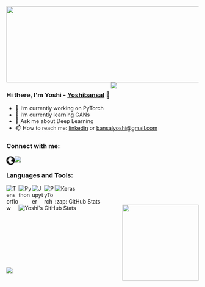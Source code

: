 
<!--
**Yoshibansal/Yoshibansal** is a ✨ _special_ ✨ repository because its `README.md` (this file) appears on your GitHub profile.

Here are some ideas to get you started:

- 🔭 I’m currently working on ...
- 🌱 I’m currently learning ...
- 👯 I’m looking to collaborate on ...
- 🤔 I’m looking for help with ...
- 💬 Ask me about ...
- 📫 How to reach me: ...
- 😄 Pronouns: ...
- ⚡ Fun fact: ...
-->
<img align='center' src="https://media1.giphy.com/media/5mYcsVrgxtxt7QUc55/giphy.gif?cid=ecf05e47uyl773y9nc7j7vq3b0s3wyngq3lkw8us402da42j&rid=giphy.gif" width="920" height="200">

<img align='right' src="https://media.giphy.com/media/M9gbBd9nbDrOTu1Mqx/giphy.gif" width="230">

### Hi there, I'm Yoshi - [Yoshibansal][website] 👋

- 🔭 I’m currently working on PyTorch
- 🌱 I’m currently learning GANs
- 💬 Ask me about Deep Learning
- 📫 How to reach me: [linkedin] or bansalyoshi@gmail.com
<!-- - 👯 I’m looking to collaborate on 
- 🤔 I’m looking for help with ... -->
<!-- - 😄 Pronouns: ...
- ⚡ Fun fact: ... -->

### Connect with me:

[<img align="left" width="22px" src="https://raw.githubusercontent.com/iconic/open-iconic/master/svg/globe.svg" />][website]
[<img align="left" width="22px" src="https://cdn.jsdelivr.net/npm/simple-icons@v3/icons/linkedin.svg" />][linkedin]

<br />

### Languages and Tools:

<img align="left" alt="Tensorflow" width="32px" src="https://challengepost-s3-challengepost.netdna-ssl.com/photos/production/challenge_thumbnails/000/956/166/datas/original.png" />
<img align="left" alt="Python" width="35px" src="https://www.python.org/static/opengraph-icon-200x200.png" />
<img align="left" alt="Jupyter" width="32px" src="https://upload.wikimedia.org/wikipedia/commons/thumb/3/38/Jupyter_logo.svg/1200px-Jupyter_logo.svg.png" />
<img align="left" alt="PyTorch" width="28px" src="https://www.pngitem.com/pimgs/m/31-310639_pytorch-logo-png-transparent-png.png" />
<img align="left" alt="Keras" width="95px" src="https://keras.io/img/logo.png" />
<!--
<img align="left" alt="Visual Studio Code" width="26px" src="https://raw.githubusercontent.com/github/explore/80688e429a7d4ef2fca1e82350fe8e3517d3494d/topics/visual-studio-code/visual-studio-code.png" />
[webdevplaylist]
[<img align="left" alt="HTML5" width="26px" src="https://raw.githubusercontent.com/github/explore/80688e429a7d4ef2fca1e82350fe8e3517d3494d/topics/html/html.png" />][webdevplaylist]
[<img align="left" alt="CSS3" width="26px" src="https://raw.githubusercontent.com/github/explore/80688e429a7d4ef2fca1e82350fe8e3517d3494d/topics/css/css.png" />][cssplaylist]
[<img align="left" alt="Sass" width="26px" src="https://raw.githubusercontent.com/github/explore/80688e429a7d4ef2fca1e82350fe8e3517d3494d/topics/sass/sass.png" />][cssplaylist]
[<img align="left" alt="JavaScript" width="26px" src="https://raw.githubusercontent.com/github/explore/80688e429a7d4ef2fca1e82350fe8e3517d3494d/topics/javascript/javascript.png" />][jsplaylist]
[<img align="left" alt="React" width="26px" src="https://raw.githubusercontent.com/github/explore/80688e429a7d4ef2fca1e82350fe8e3517d3494d/topics/react/react.png" />][reactplaylist]
[<img align="left" alt="Gatsby" width="26px" src="https://raw.githubusercontent.com/github/explore/e94815998e4e0713912fed477a1f346ec04c3da2/topics/gatsby/gatsby.png" />][webdevplaylist]
[<img align="left" alt="GraphQL" width="26px" src="https://raw.githubusercontent.com/github/explore/80688e429a7d4ef2fca1e82350fe8e3517d3494d/topics/graphql/graphql.png" />][webdevplaylist]
[<img align="left" alt="Node.js" width="26px" src="https://raw.githubusercontent.com/github/explore/80688e429a7d4ef2fca1e82350fe8e3517d3494d/topics/nodejs/nodejs.png" />][webdevplaylist]
[<img align="left" alt="Deno" width="26px" src="https://raw.githubusercontent.com/github/explore/361e2821e2dea67711cde99c9c40ed357061cf27/topics/deno/deno.png" />][webdevplaylist]
[<img align="left" alt="SQL" width="26px" src="https://raw.githubusercontent.com/github/explore/80688e429a7d4ef2fca1e82350fe8e3517d3494d/topics/sql/sql.png" />][webdevplaylist]
[<img align="left" alt="MySQL" width="26px" src="https://raw.githubusercontent.com/github/explore/80688e429a7d4ef2fca1e82350fe8e3517d3494d/topics/mysql/mysql.png" />][webdevplaylist]
[<img align="left" alt="MongoDB" width="26px" src="https://raw.githubusercontent.com/github/explore/80688e429a7d4ef2fca1e82350fe8e3517d3494d/topics/mongodb/mongodb.png" />][webdevplaylist]
[<img align="left" alt="Git" width="26px" src="https://raw.githubusercontent.com/github/explore/80688e429a7d4ef2fca1e82350fe8e3517d3494d/topics/git/git.png" />][webdevplaylist]
[<img align="left" alt="GitHub" width="26px" src="https://raw.githubusercontent.com/github/explore/78df643247d429f6cc873026c0622819ad797942/topics/github/github.png" />][webdevplaylist]
[<img align="left" alt="Terminal" width="26px" src="https://raw.githubusercontent.com/github/explore/80688e429a7d4ef2fca1e82350fe8e3517d3494d/topics/terminal/terminal.png" />][webdevplaylist]
-->
<br />
<br />

<summary>:zap: GitHub Stats</summary>
<img align='right' src="https://media3.giphy.com/media/KAq5w47R9rmTuvWOWa/giphy.gif?cid=ecf05e47wqna3fg57xhsvd6g5081y8ovqc5xh33oyg2mpxke&rid=giphy.gif" width="200" height="200">
<img align="left" alt="Yoshi's GitHub Stats" src="https://github-readme-stats.vercel.app/api?username=Yoshibansal&show_icons=true&theme=gruvbox" />

<br /><br /><br /><br /><br /><br /><br /><br />

<img align="left" src="https://github-readme-stats.vercel.app/api/top-langs/?username=Yoshibansal&theme=gruvbox&hide_langs_below=1" />



[website]: https://github.com/yoshibansal
[linkedin]: https://www.linkedin.com/in/yoshi-bansal-404aa218b
